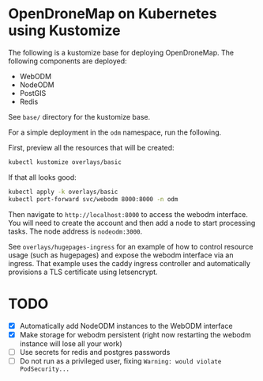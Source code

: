 # OpenDroneMap on Kubernetes using Kustomize

The following is a kustomize base for deploying OpenDroneMap. The following components are deployed:

- WebODM
- NodeODM
- PostGIS
- Redis

See `base/` directory for the kustomize base.

For a simple deployment in the `odm` namespace, run the following.

First, preview all the resources that will be created:

```bash
kubectl kustomize overlays/basic
```

If that all looks good: 

```bash
kubectl apply -k overlays/basic
kubectl port-forward svc/webodm 8000:8000 -n odm
```

Then navigate to `http://localhost:8000` to access the webodm interface. You will need to create the account and then add a node to start processing tasks. The node address is `nodeodm:3000`.

See `overlays/hugepages-ingress` for an example of how to control resource usage (such as hugepages) and expose the webodm interface via an ingress. That example uses the caddy ingress controller and automatically provisions a TLS certificate using letsencrypt.


# TODO
- [X] Automatically add NodeODM instances to the WebODM interface
- [X] Make storage for webodm persistent (right now restarting the webodm instance will lose all your work)
- [ ] Use secrets for redis and postgres passwords
- [ ] Do not run as a privileged user, fixing `Warning: would violate PodSecurity...`
